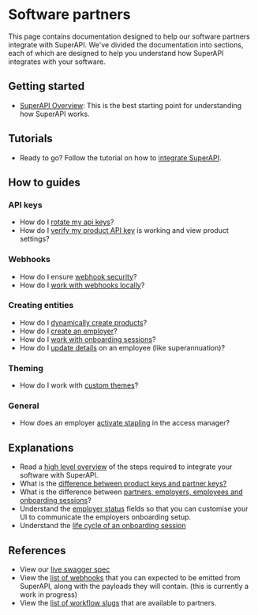 # Software partners

This page contains documentation designed to help our software partners integrate with SuperAPI. We've divided the documentation into sections, each of which are designed to help you understand how SuperAPI integrates with your software.

## Getting started

- [SuperAPI Overview](/software_partners/explanations/overview/index.html): This is the best starting point for understanding how SuperAPI works.

## Tutorials

- Ready to go? Follow the tutorial on how to [integrate SuperAPI](/software_partners/tutorials/integrate_super_api/index.html).

## How to guides

### API keys

- How do I [rotate my api keys](/software_partners/how_to_guides/rotate_api_key/index.html)?
- How do I [verify my product API key](/software_partners/how_to_guides/verify_my_product_api_key/index.html) is working and view product settings?

### Webhooks

- How do I ensure [webhook security](/software_partners/how_to_guides/webhook_security/index.html)?
- How do I [work with webhooks locally](/software_partners/how_to_guides/work_with_webhooks_locally/index.html)?

### Creating entities

- How do I [dynamically create products](/software_partners/how_to_guides/dynamically_create_products/index.html)?
- How do I [create an employer](/software_partners/how_to_guides/create_an_employer/index.html)?
- How do I [work with onboarding sessions](/software_partners/how_to_guides/work_with_onboarding_sessions/index.html)?
- How do I [update details](/software_partners/how_to_guides/update_details/index.html) on an employee (like superannuation)?

### Theming

- How do I work with [custom themes](/software_partners/how_to_guides/custom_themes/index.html)?

### General

- How does an employer [activate stapling](/software_partners/how_to_guides/stapling-setup-instructions/index.html) in the access manager?

## Explanations

- Read a [high level overview](/software_partners/explanations/overview/index.html) of the steps required to integrate your software with SuperAPI.
- What is the [difference between product keys and partner keys?](/software_partners/explanations/product_vs_partner_api_keys/index.html)
- What is the difference between [partners, employers, employees and onboarding sessions](/software_partners/explanations/understanding_super_api_entities/index.html)?
- Understand the [employer status](/software_partners/explanations/working_with_the_employer_status/index.html) fields so that you can customise your UI to communicate the employers onboarding setup.
- Understand the [life cycle of an onboarding session](/software_partners/explanations/life_cycle_of_an_onboarding_session/index.html)

## References

- View our [live swagger spec](https://api.superapi.com.au/swaggerui)
- View the [list of webhooks](/software_partners/references/list_of_webhooks/index.html) that you can expected to be emitted from SuperAPI, along with the payloads they will contain. (this is currently a work in progress)
- View the [list of workflow slugs](/software_partners/references/workflow_slugs/index.html) that are available to partners.

<!--@include: @/parts/getting_help.md-->
